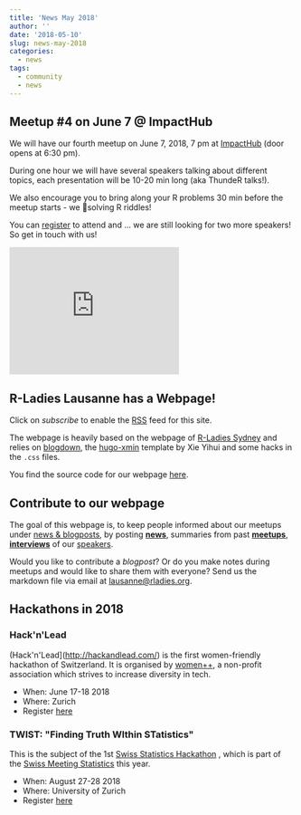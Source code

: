 ```yaml
---
title: 'News May 2018'
author: ''
date: '2018-05-10'
slug: news-may-2018
categories:
  - news
tags:
  - community
  - news
---
```


## Meetup #4 on June 7 @ ImpactHub

We will have our fourth meetup on June 7, 2018, 7 pm at [ImpactHub](https://lausanne.impacthub.net/) (door opens at 6:30 pm).

During one hour we will have several speakers talking about different topics, each presentation will be 10-20 min long (aka ThundeR talks!).

We also encourage you to bring along your R problems 30 min before the meetup starts - we :purple_heart:solving R riddles!

You can [register](https://www.meetup.com/rladies-lausanne/events/250462129/) to attend and ... we are still looking for two more speakers! So get in touch with us!

<iframe src="https://www.google.com/maps/embed?pb=!1m14!1m8!1m3!1d10980.507935008927!2d6.624115!3d46.525389!3m2!1i1024!2i768!4f13.1!3m3!1m2!1s0x0%3A0xe63af32d75408e0b!2sImpact+Hub+Lausanne!5e0!3m2!1sde!2sch!4v1525944199364" width="300" height="225" frameborder="0" style="border:0" allowfullscreen></iframe>



## R-Ladies Lausanne has a Webpage!
Click on *subscribe* to enable the [RSS](https://rladieslausanne.github.io/index.xml) feed for this site.


The webpage is heavily based on the webpage of [R-Ladies Sydney](https://rladiessydney.org/posts/contribute-a-post/) and relies on [blogdown](https://bookdown.org/yihui/blogdown/), the [hugo-xmin](https://github.com/yihui/hugo-xmin) template by Xie Yihui and some hacks in the `.css` files. 

You find the source code for our webpage [here](https://github.com/rladies/meetup-presentations_lausanne/tree/master/webpage).


## Contribute to our webpage

The goal of this webpage is, to keep people informed about our meetups under [news & blogposts](/categories/posts/), by posting  [**news**](/categories/news/), summaries from past [**meetups**](/categories/meetup/), [**interviews**](/categories/interview/) of our [speakers](/community/#speakers). <!-- and by publishing contributed [**blogposts**](/categories/blogpost/).-->

Would you like to contribute a *blogpost*? Or do you make notes during meetups and would like to share them with everyone? Send us the markdown file via email at <lausanne@rladies.org>.

## Hackathons in 2018

### Hack'n'Lead

(Hack'n'Lead](http://hackandlead.com/) is the first women-friendly hackathon of Switzerland. It is organised by [women++](https://www.womenplusplus.ch/), a non-profit association which strives to increase diversity in tech. 

- When: June 17-18 2018
- Where: Zurich
- Register [here](http://hackandlead.com/)

### TWIST: "Finding Truth WIthin STatistics"

This is the subject of the 1st [Swiss Statistics Hackathon](http://www.twist2018.ch/) , which is part of the [Swiss Meeting Statistics](https://www.statistiktage.ch/) this year. 

- When: August 27-28 2018
- Where: University of Zurich 
- Register [here](http://www.twist2018.ch/) 

